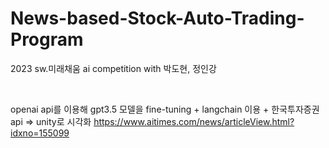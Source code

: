 # News-based-Stock-Auto-Trading-Program
2023 sw.미래채움 ai competition with 박도현, 정인강

<br>

openai api를 이용해 gpt3.5 모델을 fine-tuning + langchain 이용 + 한국투자증권 api => unity로 시각화
<https://www.aitimes.com/news/articleView.html?idxno=155099>
